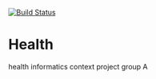[![Build Status](https://travis-ci.org/adamIqbal/Health.svg?branch=master)](https://travis-ci.org/adamIqbal/Health)

# Health
health informatics context project group A

